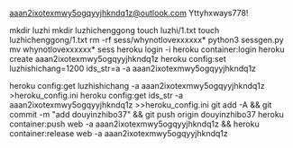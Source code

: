 aaan2ixotexmwy5ogqyyjhkndq1z@outlook.com
Yttyhxways778!

mkdir luzhi
mkdir luzhichenggong
touch luzhi/1.txt
touch luzhichenggong/1.txt
rm -rf sess/whynotlovexxxxxx*
python3 sessgen.py
mv whynotlovexxxxxx* sess
heroku login -i
heroku container:login
heroku create aaan2ixotexmwy5ogqyyjhkndq1z
heroku config:set luzhishichang=1200 ids_str=a -a aaan2ixotexmwy5ogqyyjhkndq1z

heroku config:get luzhishichang -a aaan2ixotexmwy5ogqyyjhkndq1z >heroku_config.ini
heroku config:get ids_str -a aaan2ixotexmwy5ogqyyjhkndq1z >>heroku_config.ini
git add -A && git commit -m "add douyinzhibo37" && git push origin douyinzhibo37
heroku container:push web -a aaan2ixotexmwy5ogqyyjhkndq1z && heroku container:release web -a aaan2ixotexmwy5ogqyyjhkndq1z